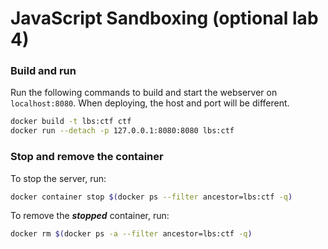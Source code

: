 # JavaScript Sandboxing (optional lab 4)

### Build and run

Run the following commands to build and start the webserver on
`localhost:8080`. When deploying, the host and port will be different.

```sh
docker build -t lbs:ctf ctf
docker run --detach -p 127.0.0.1:8080:8080 lbs:ctf
```
### Stop and remove the container

To stop the server, run:

```sh
docker container stop $(docker ps --filter ancestor=lbs:ctf -q)
```

To remove the ***stopped*** container, run:

```sh
docker rm $(docker ps -a --filter ancestor=lbs:ctf -q)
```
